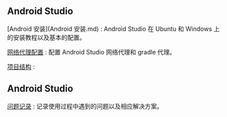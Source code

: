 ## Android Studio 

 [Android 安装](Android 安装.md) : Android Studio 在 Ubuntu 和 Windows 上的安装教程以及基本的配置。

 [网络代理配置](网络代理配置.md) : 配置  Android Studio  网络代理和 gradle 代理。

 [项目结构](项目结构.md) : 





## Android Studio 

 [问题记录](问题记录.md) : 记录使用过程中遇到的问题以及相应解决方案。